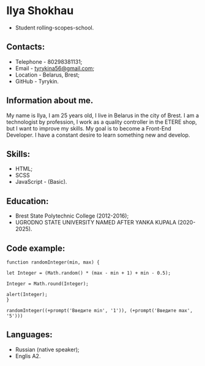 # Ilya Shokhau

* Student rolling-scopes-school.

## Contacts:

* Telephone - 80298381131;
* Email - tyrykina56@gmail.com;
* Location - Belarus, Brest;
* GitHub - Tyrykin.

## Information about me.

My name is Ilya, I am 25 years old, I live in Belarus in the city of Brest. I am a technologist by profession, I work as a quality controller in the ETERE shop, but I want to improve my skills. My goal is to become a Front-End Developer. I have a constant desire to learn something new and develop.

## Skills:

* HTML;
* SCSS
* JavaScript - (Basic).

## Education:
 
 * Brest State Polytechnic College (2012-2016);
 * UGRODNO STATE UNIVERSITY NAMED AFTER YANKA KUPALA (2020-2025).

## Code example:
 
    function randomInteger(min, max) {

    let Integer = (Math.random() * (max - min + 1) + min - 0.5);

    Integer = Math.round(Integer);

    alert(Integer);
    }

    randomInteger((+prompt('Введите min', '1')), (+prompt('Введите max', '5')))
    
## Languages:

* Russian (native speaker);
* Englis A2.
